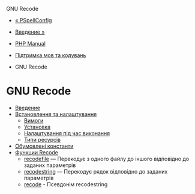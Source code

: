 GNU Recode

-   [« PSpellConfig](class.pspell-config.html)
    
-   [Введение »](intro.recode.md)
    
-   [PHP Manual](index.md)
    
-   [Підтримка мов та кодувань](refs.international.md)
    
-   GNU Recode
    

# GNU Recode

-   [Введение](intro.recode.md)
-   [Встановлення та налаштування](recode.setup.md)
    -   [Вимоги](recode.requirements.md)
    -   [Установка](recode.installation.md)
    -   [Налаштування під час виконання](recode.configuration.md)
    -   [Типи ресурсів](recode.resources.md)
-   [Обумовлені константи](recode.constants.md)
-   [Функции Recode](ref.recode.md)
    -   [recodefile](function.recode-file.html) — Перекодує з одного файлу до іншого відповідно до заданих параметрів
    -   [recodestring](function.recode-string.html) — Перекодує рядок відповідно до заданих параметрів
    -   [recode](function.recode.md) - Псевдонім recodestring